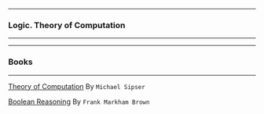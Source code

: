 ------------------
### Logic. Theory of Computation
----------------


------------------
### Books
----------------

[Theory of Computation](https://www.amazon.com/Introduction-Theory-Computation-Michael-Sipser/dp/113318779X/ref=sr_1_1?keywords=Theory+of+computation&qid=1560707698&s=gateway&sr=8-1) By `Michael Sipser`

[Boolean Reasoning](https://www.amazon.com/Boolean-Reasoning-Logic-Equations-Mathematics/dp/0486427854/ref=sr_1_1?keywords=Boolean+reasoning&qid=1560707813&s=gateway&sr=8-1)   By `Frank Markham Brown` 
